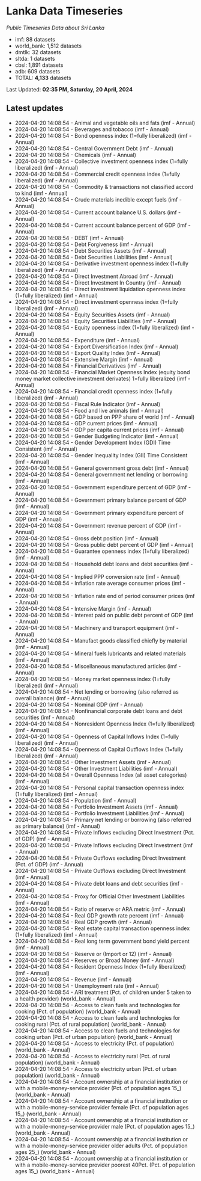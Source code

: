 # Lanka Data Timeseries
*Public Timeseries Data about Sri Lanka*

* imf: 88 datasets
* world_bank: 1,512 datasets
* dmtlk: 32 datasets
* sltda: 1 datasets
* cbsl: 1,891 datasets
* adb: 609 datasets
* TOTAL: **4,133** datasets

Last Updated: **02:35 PM, Saturday, 20 April, 2024**

## Latest updates

* 2024-04-20 14:08:54 - Animal and vegetable oils and fats (imf - Annual)
* 2024-04-20 14:08:54 - Beverages and tobacco (imf - Annual)
* 2024-04-20 14:08:54 - Bond openness index (1=fully liberalized) (imf - Annual)
* 2024-04-20 14:08:54 - Central Government Debt (imf - Annual)
* 2024-04-20 14:08:54 - Chemicals (imf - Annual)
* 2024-04-20 14:08:54 - Collective investment openness index (1=fully liberalized) (imf - Annual)
* 2024-04-20 14:08:54 - Commercial credit openness index (1=fully liberalized) (imf - Annual)
* 2024-04-20 14:08:54 - Commodity & transactions not classified accord to kind (imf - Annual)
* 2024-04-20 14:08:54 - Crude materials inedible except fuels (imf - Annual)
* 2024-04-20 14:08:54 - Current account balance U.S. dollars (imf - Annual)
* 2024-04-20 14:08:54 - Current account balance percent of GDP (imf - Annual)
* 2024-04-20 14:08:54 - DEBT (imf - Annual)
* 2024-04-20 14:08:54 - Debt Forgiveness (imf - Annual)
* 2024-04-20 14:08:54 - Debt Securities Assets (imf - Annual)
* 2024-04-20 14:08:54 - Debt Securities Liabilities (imf - Annual)
* 2024-04-20 14:08:54 - Derivative investment openness index (1=fully liberalized) (imf - Annual)
* 2024-04-20 14:08:54 - Direct Investment Abroad (imf - Annual)
* 2024-04-20 14:08:54 - Direct Investment In Country (imf - Annual)
* 2024-04-20 14:08:54 - Direct investment liquidation openness index (1=fully liberalized) (imf - Annual)
* 2024-04-20 14:08:54 - Direct investment openness index (1=fully liberalized) (imf - Annual)
* 2024-04-20 14:08:54 - Equity Securities Assets (imf - Annual)
* 2024-04-20 14:08:54 - Equity Securities Liabilities (imf - Annual)
* 2024-04-20 14:08:54 - Equity openness index (1=fully liberalized) (imf - Annual)
* 2024-04-20 14:08:54 - Expenditure (imf - Annual)
* 2024-04-20 14:08:54 - Export Diversification Index (imf - Annual)
* 2024-04-20 14:08:54 - Export Quality Index (imf - Annual)
* 2024-04-20 14:08:54 - Extensive Margin (imf - Annual)
* 2024-04-20 14:08:54 - Financial Derivatives (imf - Annual)
* 2024-04-20 14:08:54 - Financial Market Openness Index (equity bond money market collective investment derivates) 1=fully liberalized (imf - Annual)
* 2024-04-20 14:08:54 - Financial credit openness index (1=fully liberalized) (imf - Annual)
* 2024-04-20 14:08:54 - Fiscal Rule Indicator (imf - Annual)
* 2024-04-20 14:08:54 - Food and live animals (imf - Annual)
* 2024-04-20 14:08:54 - GDP based on PPP share of world (imf - Annual)
* 2024-04-20 14:08:54 - GDP current prices (imf - Annual)
* 2024-04-20 14:08:54 - GDP per capita current prices (imf - Annual)
* 2024-04-20 14:08:54 - Gender Budgeting Indicator (imf - Annual)
* 2024-04-20 14:08:54 - Gender Development Index (GDI) Time Consistent (imf - Annual)
* 2024-04-20 14:08:54 - Gender Inequality Index (GII) Time Consistent (imf - Annual)
* 2024-04-20 14:08:54 - General government gross debt (imf - Annual)
* 2024-04-20 14:08:54 - General government net lending or borrowing (imf - Annual)
* 2024-04-20 14:08:54 - Government expenditure percent of GDP (imf - Annual)
* 2024-04-20 14:08:54 - Government primary balance percent of GDP (imf - Annual)
* 2024-04-20 14:08:54 - Government primary expenditure percent of GDP (imf - Annual)
* 2024-04-20 14:08:54 - Government revenue percent of GDP (imf - Annual)
* 2024-04-20 14:08:54 - Gross debt position (imf - Annual)
* 2024-04-20 14:08:54 - Gross public debt percent of GDP (imf - Annual)
* 2024-04-20 14:08:54 - Guarantee openness index (1=fully liberalized) (imf - Annual)
* 2024-04-20 14:08:54 - Household debt loans and debt securities (imf - Annual)
* 2024-04-20 14:08:54 - Implied PPP conversion rate (imf - Annual)
* 2024-04-20 14:08:54 - Inflation rate average consumer prices (imf - Annual)
* 2024-04-20 14:08:54 - Inflation rate end of period consumer prices (imf - Annual)
* 2024-04-20 14:08:54 - Intensive Margin (imf - Annual)
* 2024-04-20 14:08:54 - Interest paid on public debt percent of GDP (imf - Annual)
* 2024-04-20 14:08:54 - Machinery and transport equipment (imf - Annual)
* 2024-04-20 14:08:54 - Manufact goods classified chiefly by material (imf - Annual)
* 2024-04-20 14:08:54 - Mineral fuels lubricants and related materials (imf - Annual)
* 2024-04-20 14:08:54 - Miscellaneous manufactured articles (imf - Annual)
* 2024-04-20 14:08:54 - Money market openness index (1=fully liberalized) (imf - Annual)
* 2024-04-20 14:08:54 - Net lending or borrowing (also referred as overall balance) (imf - Annual)
* 2024-04-20 14:08:54 - Nominal GDP (imf - Annual)
* 2024-04-20 14:08:54 - Nonfinancial corporate debt loans and debt securities (imf - Annual)
* 2024-04-20 14:08:54 - Nonresident Openness Index (1=fully liberalized) (imf - Annual)
* 2024-04-20 14:08:54 - Openness of Capital Inflows Index (1=fully liberalized) (imf - Annual)
* 2024-04-20 14:08:54 - Openness of Capital Outflows Index (1=fully liberalized) (imf - Annual)
* 2024-04-20 14:08:54 - Other Investment Assets (imf - Annual)
* 2024-04-20 14:08:54 - Other Investment Liabilities (imf - Annual)
* 2024-04-20 14:08:54 - Overall Openness Index (all asset categories) (imf - Annual)
* 2024-04-20 14:08:54 - Personal capital transaction openness index (1=fully liberalized) (imf - Annual)
* 2024-04-20 14:08:54 - Population (imf - Annual)
* 2024-04-20 14:08:54 - Portfolio Investment Assets (imf - Annual)
* 2024-04-20 14:08:54 - Portfolio Investment Liabilities (imf - Annual)
* 2024-04-20 14:08:54 - Primary net lending or borrowing (also referred as primary balance) (imf - Annual)
* 2024-04-20 14:08:54 - Private Inflows excluding Direct Investment (Pct. of GDP) (imf - Annual)
* 2024-04-20 14:08:54 - Private Inflows excluding Direct Investment (imf - Annual)
* 2024-04-20 14:08:54 - Private Outflows excluding Direct Investment (Pct. of GDP) (imf - Annual)
* 2024-04-20 14:08:54 - Private Outflows excluding Direct Investment (imf - Annual)
* 2024-04-20 14:08:54 - Private debt loans and debt securities (imf - Annual)
* 2024-04-20 14:08:54 - Proxy for Official Other Investment Liabilities (imf - Annual)
* 2024-04-20 14:08:54 - Ratio of reserve or ARA metric (imf - Annual)
* 2024-04-20 14:08:54 - Real GDP growth rate percent (imf - Annual)
* 2024-04-20 14:08:54 - Real GDP growth (imf - Annual)
* 2024-04-20 14:08:54 - Real estate capital transaction openness index (1=fully liberalized) (imf - Annual)
* 2024-04-20 14:08:54 - Real long term government bond yield percent (imf - Annual)
* 2024-04-20 14:08:54 - Reserve or (Import or 12) (imf - Annual)
* 2024-04-20 14:08:54 - Reserves or Broad Money (imf - Annual)
* 2024-04-20 14:08:54 - Resident Openness Index (1=fully liberalized) (imf - Annual)
* 2024-04-20 14:08:54 - Revenue (imf - Annual)
* 2024-04-20 14:08:54 - Unemployment rate (imf - Annual)
* 2024-04-20 14:08:54 - ARI treatment (Pct. of children under 5 taken to a health provider) (world_bank - Annual)
* 2024-04-20 14:08:54 - Access to clean fuels and technologies for cooking (Pct. of population) (world_bank - Annual)
* 2024-04-20 14:08:54 - Access to clean fuels and technologies for cooking rural (Pct. of rural population) (world_bank - Annual)
* 2024-04-20 14:08:54 - Access to clean fuels and technologies for cooking urban (Pct. of urban population) (world_bank - Annual)
* 2024-04-20 14:08:54 - Access to electricity (Pct. of population) (world_bank - Annual)
* 2024-04-20 14:08:54 - Access to electricity rural (Pct. of rural population) (world_bank - Annual)
* 2024-04-20 14:08:54 - Access to electricity urban (Pct. of urban population) (world_bank - Annual)
* 2024-04-20 14:08:54 - Account ownership at a financial institution or with a mobile-money-service provider (Pct. of population ages 15_) (world_bank - Annual)
* 2024-04-20 14:08:54 - Account ownership at a financial institution or with a mobile-money-service provider female (Pct. of population ages 15_) (world_bank - Annual)
* 2024-04-20 14:08:54 - Account ownership at a financial institution or with a mobile-money-service provider male (Pct. of population ages 15_) (world_bank - Annual)
* 2024-04-20 14:08:54 - Account ownership at a financial institution or with a mobile-money-service provider older adults (Pct. of population ages 25_) (world_bank - Annual)
* 2024-04-20 14:08:54 - Account ownership at a financial institution or with a mobile-money-service provider poorest 40Pct. (Pct. of population ages 15_) (world_bank - Annual)